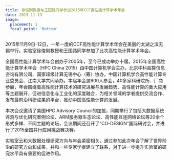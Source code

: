 ```yaml
---
title: 徐俊刚教授与王国路同学参加2015年CCF高性能计算学术年会
date: 2015-11-13
image:
  placement: 1
  focal_point: 'Bottom'
---
```


2015年11月9日-12日，一年一度的CCF高性能计算学术年会在美丽的太湖之滨无锡举行。实验室徐俊刚教授和王国路同学参加了此次高性能计算学术年会。

全国高性能计算学术年会创办于2005年，至今已成功举办十届。2015年全国高性能计算学术年会（HPC China 2015）由中国计算机学会主办，北京中科超算信息咨询有限公司、国家超级计算无锡中心（筹）协办，中国计算机学会高性能计算专业委员会、江南大学共同承办。本届年会逾900人参会，40多家科研院所、厂商参展，年会围绕着高性能计算技术的研究进展与发展趋势、高性能计算的重大应用等主题展开，促进信息化与工业化的深度融合，为相关领域的学者提供交流合作、发布最前沿科研成果的平台，推动中国高性能计算的发展。

本次会议邀请了美国HPC Advisory Council的加盟，同期举行了包括大数据系统评测与优化研究案例论坛、ARM服务器生态论坛、高性能互连网络论坛等20余个形式多样、不同主题的论坛，会议期间还召开了“CO-DESIGN”国际研讨会，并进行了2015全国并行应用挑战赛决赛。

实验室云和大数据处理研究方向与年会紧密相关，通过参加此次年会了解了世界前沿的研究方向和成果，并和一些专家学者建立了联系，对于进一步提升实验室的研究水平具有重要的促进作用。